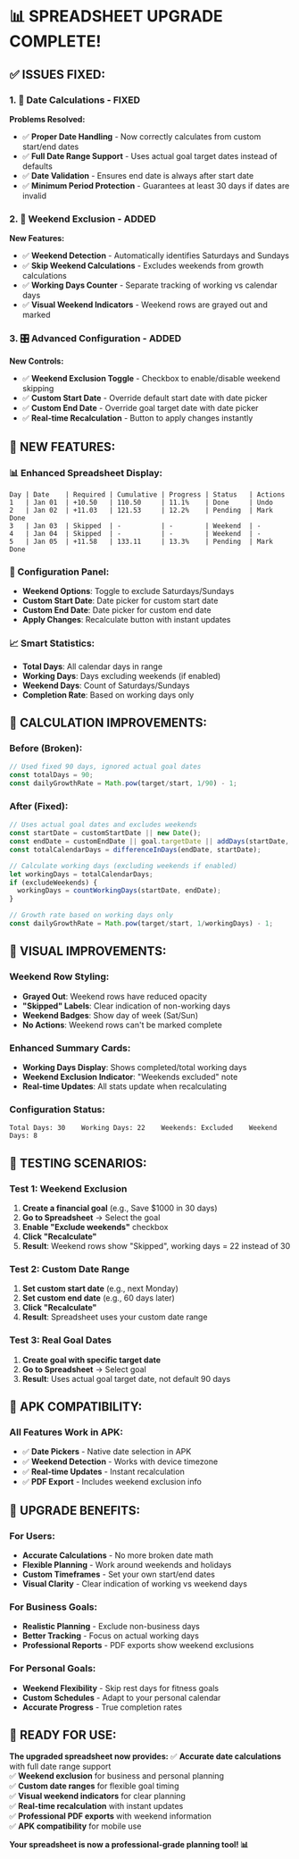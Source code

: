 # 📊 **SPREADSHEET UPGRADE COMPLETE!**

## ✅ **ISSUES FIXED:**

### **1. 📅 Date Calculations - FIXED**
**Problems Resolved:**
- ✅ **Proper Date Handling** - Now correctly calculates from custom start/end dates
- ✅ **Full Date Range Support** - Uses actual goal target dates instead of defaults
- ✅ **Date Validation** - Ensures end date is always after start date
- ✅ **Minimum Period Protection** - Guarantees at least 30 days if dates are invalid

### **2. 🚫 Weekend Exclusion - ADDED**
**New Features:**
- ✅ **Weekend Detection** - Automatically identifies Saturdays and Sundays
- ✅ **Skip Weekend Calculations** - Excludes weekends from growth calculations
- ✅ **Working Days Counter** - Separate tracking of working vs calendar days
- ✅ **Visual Weekend Indicators** - Weekend rows are grayed out and marked

### **3. 🎛️ Advanced Configuration - ADDED**
**New Controls:**
- ✅ **Weekend Exclusion Toggle** - Checkbox to enable/disable weekend skipping
- ✅ **Custom Start Date** - Override default start date with date picker
- ✅ **Custom End Date** - Override goal target date with date picker
- ✅ **Real-time Recalculation** - Button to apply changes instantly

## 🎯 **NEW FEATURES:**

### **📊 Enhanced Spreadsheet Display:**
```
Day | Date    | Required | Cumulative | Progress | Status   | Actions
1   | Jan 01  | +10.50   | 110.50     | 11.1%    | Done     | Undo
2   | Jan 02  | +11.03   | 121.53     | 12.2%    | Pending  | Mark Done
3   | Jan 03  | Skipped  | -          | -        | Weekend  | -
4   | Jan 04  | Skipped  | -          | -        | Weekend  | -
5   | Jan 05  | +11.58   | 133.11     | 13.3%    | Pending  | Mark Done
```

### **🔧 Configuration Panel:**
- **Weekend Options**: Toggle to exclude Saturdays/Sundays
- **Custom Start Date**: Date picker for custom start date
- **Custom End Date**: Date picker for custom end date  
- **Apply Changes**: Recalculate button with instant updates

### **📈 Smart Statistics:**
- **Total Days**: All calendar days in range
- **Working Days**: Days excluding weekends (if enabled)
- **Weekend Days**: Count of Saturdays/Sundays
- **Completion Rate**: Based on working days only

## 🧮 **CALCULATION IMPROVEMENTS:**

### **Before (Broken):**
```javascript
// Used fixed 90 days, ignored actual goal dates
const totalDays = 90;
const dailyGrowthRate = Math.pow(target/start, 1/90) - 1;
```

### **After (Fixed):**
```javascript
// Uses actual goal dates and excludes weekends
const startDate = customStartDate || new Date();
const endDate = customEndDate || goal.targetDate || addDays(startDate, 90);
const totalCalendarDays = differenceInDays(endDate, startDate);

// Calculate working days (excluding weekends if enabled)
let workingDays = totalCalendarDays;
if (excludeWeekends) {
  workingDays = countWorkingDays(startDate, endDate);
}

// Growth rate based on working days only
const dailyGrowthRate = Math.pow(target/start, 1/workingDays) - 1;
```

## 🎨 **VISUAL IMPROVEMENTS:**

### **Weekend Row Styling:**
- **Grayed Out**: Weekend rows have reduced opacity
- **"Skipped" Labels**: Clear indication of non-working days
- **Weekend Badges**: Show day of week (Sat/Sun)
- **No Actions**: Weekend rows can't be marked complete

### **Enhanced Summary Cards:**
- **Working Days Display**: Shows completed/total working days
- **Weekend Exclusion Indicator**: "Weekends excluded" note
- **Real-time Updates**: All stats update when recalculating

### **Configuration Status:**
```
Total Days: 30    Working Days: 22    Weekends: Excluded    Weekend Days: 8
```

## 🧪 **TESTING SCENARIOS:**

### **Test 1: Weekend Exclusion**
1. **Create a financial goal** (e.g., Save $1000 in 30 days)
2. **Go to Spreadsheet** → Select the goal
3. **Enable "Exclude weekends"** checkbox
4. **Click "Recalculate"**
5. **Result**: Weekend rows show "Skipped", working days = 22 instead of 30

### **Test 2: Custom Date Range**
1. **Set custom start date** (e.g., next Monday)
2. **Set custom end date** (e.g., 60 days later)
3. **Click "Recalculate"**
4. **Result**: Spreadsheet uses your custom date range

### **Test 3: Real Goal Dates**
1. **Create goal with specific target date**
2. **Go to Spreadsheet** → Select goal
3. **Result**: Uses actual goal target date, not default 90 days

## 📱 **APK COMPATIBILITY:**

### **All Features Work in APK:**
- ✅ **Date Pickers** - Native date selection in APK
- ✅ **Weekend Detection** - Works with device timezone
- ✅ **Real-time Updates** - Instant recalculation
- ✅ **PDF Export** - Includes weekend exclusion info

## 🎉 **UPGRADE BENEFITS:**

### **For Users:**
- **Accurate Calculations** - No more broken date math
- **Flexible Planning** - Work around weekends and holidays
- **Custom Timeframes** - Set your own start/end dates
- **Visual Clarity** - Clear indication of working vs weekend days

### **For Business Goals:**
- **Realistic Planning** - Exclude non-business days
- **Better Tracking** - Focus on actual working days
- **Professional Reports** - PDF exports show weekend exclusions

### **For Personal Goals:**
- **Weekend Flexibility** - Skip rest days for fitness goals
- **Custom Schedules** - Adapt to your personal calendar
- **Accurate Progress** - True completion rates

## 🚀 **READY FOR USE:**

**The upgraded spreadsheet now provides:**
✅ **Accurate date calculations** with full date range support  
✅ **Weekend exclusion** for business and personal planning  
✅ **Custom date ranges** for flexible goal timing  
✅ **Visual weekend indicators** for clear planning  
✅ **Real-time recalculation** with instant updates  
✅ **Professional PDF exports** with weekend information  
✅ **APK compatibility** for mobile use  

**Your spreadsheet is now a professional-grade planning tool! 📊**